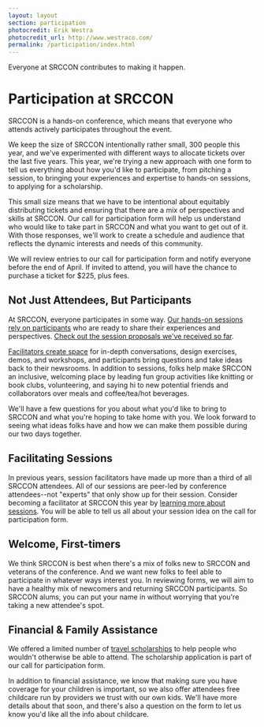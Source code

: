 ```yaml
---
layout: layout
section: participation
photocredit: Erik Westra
photocredit_url: http://www.westraco.com/
permalink: /participation/index.html
---
```


<p class="big-lead">Everyone at SRCCON contributes to making it happen.</p>

# Participation at SRCCON

SRCCON is a hands-on conference, which means that everyone who attends actively participates throughout the event. 

<!--Our [call for participation form](/participation/form) is now open and we are excited to hear about what you'd like to share, whether that be as a facilitator or attendee, and what you hope to take back home with you. We also wrote a question-by-question [walkthrough of the call for participation form itself](https://opennews.org/blog/srccon-participation-howto) to help you tell us all about how you'd like to join us at SRCCON.-->

We keep the size of SRCCON intentionally rather small, 300 people this year, and we've experimented with different ways to allocate tickets over the last five years. This year, we're trying a new approach with one form to tell us everything about how you'd like to participate, from pitching a session, to bringing your experiences and expertise to hands-on sessions, to applying for a scholarship.

This small size means that we have to be intentional about equitably distributing tickets and ensuring that there are a mix of perspectives and skills at SRCCON. Our call for participation form will help us understand who would like to take part in SRCCON and what you want to get out of it. With those responses, we'll work to create a schedule and audience that reflects the dynamic interests and needs of this community.

We will review entries to our call for participation form and notify everyone before the end of April. If invited to attend, you will have the chance to purchase a ticket for $225, plus fees. 

## Not Just Attendees, But Participants

At SRCCON, everyone participates in some way. [Our hands-on sessions rely on participants](/sessions/about) who are ready to share their experiences and perspectives. [Check out the session proposals we've received so far](/sessions/proposals/).

[Facilitators create space](/sessions/about#facilitators) for in-depth conversations, design exercises, demos, and workshops, and participants bring questions and take ideas back to their newsrooms. In addition to sessions, folks help make SRCCON an inclusive, welcoming place by leading fun group activities like knitting or book clubs, volunteering, and saying hi to new potential friends and collaborators over meals and coffee/tea/hot beverages.

We'll have a few questions for you about what you'd like to bring to SRCCON and what you're hoping to take home with you. We look forward to seeing what ideas folks have and how we can make them possible during our two days together.

## Facilitating Sessions

In previous years, session facilitators have made up more than a third of all SRCCON attendees. All of our sessions are peer-led by conference attendees--not "experts" that only show up for their session. Consider becoming a facilitator at SRCCON this year by [learning more about sessions](/sessions/about). You will be able to tell us all about your session idea on the call for participation form.

## Welcome, First-timers

We think SRCCON is best when there's a mix of folks new to SRCCON and veterans of the conference. And we want new folks to feel able to participate in whatever ways interest you. In reviewing forms, we will aim to have a healthy mix of newcomers and returning SRCCON participants. So SRCCON alums, you can put your name in without worrying that you're taking a new attendee's spot.

## Financial & Family Assistance

We offered a limited number of [travel scholarships](/scholarships) to help people who wouldn't otherwise be able to attend. The scholarship application is part of our call for participation form.

In addition to financial assistance, we know that making sure you have coverage for your children is important, so we also offer attendees free childcare run by providers we trust with our own kids. We'll have more details about that soon, and there's also a question on the form to let us know you'd like all the info about childcare.
